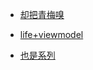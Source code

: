 







- [却把青梅嗅](https://www.jianshu.com/p/b1208012b268?utm_campaign=maleskine&utm_content=note&utm_medium=seo_notes&utm_source=recommendation)

- [life+viewmodel](https://www.jianshu.com/p/fbada66d9c12)

- [也是系列](https://blog.csdn.net/Alexwll/article/details/82491901)